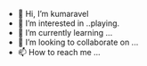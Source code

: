 - 👋 Hi, I’m kumaravel
- 👀 I’m interested in ..playing.
- 🌱 I’m currently learning ...
- 💞️ I’m looking to collaborate on ...
- 📫 How to reach me ...

<!---
044-kumaravel/044-kumaravel is a ✨ special ✨ repository because its `README.md` (this file) appears on your GitHub profile.
You can click the Preview link to take a look at your changes.
--->
